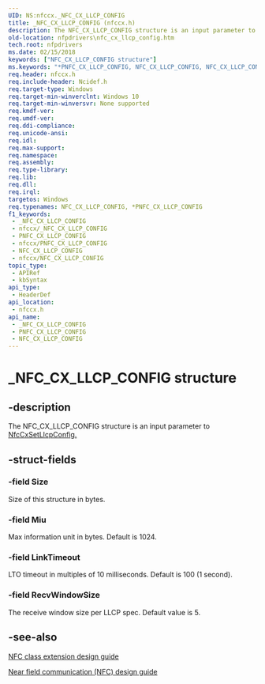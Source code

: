 ```yaml
---
UID: NS:nfccx._NFC_CX_LLCP_CONFIG
title: _NFC_CX_LLCP_CONFIG (nfccx.h)
description: The NFC_CX_LLCP_CONFIG structure is an input parameter to NfcCxSetLlcpConfig.
old-location: nfpdrivers\nfc_cx_llcp_config.htm
tech.root: nfpdrivers
ms.date: 02/15/2018
keywords: ["NFC_CX_LLCP_CONFIG structure"]
ms.keywords: "*PNFC_CX_LLCP_CONFIG, NFC_CX_LLCP_CONFIG, NFC_CX_LLCP_CONFIG structure [Near-Field Proximity Drivers], PNFC_CX_LLCP_CONFIG, PNFC_CX_LLCP_CONFIG structure pointer [Near-Field Proximity Drivers], _NFC_CX_LLCP_CONFIG, nfccx/NFC_CX_LLCP_CONFIG, nfccx/PNFC_CX_LLCP_CONFIG, nfpdrivers.nfc_cx_llcp_config"
req.header: nfccx.h
req.include-header: Ncidef.h
req.target-type: Windows
req.target-min-winverclnt: Windows 10
req.target-min-winversvr: None supported
req.kmdf-ver: 
req.umdf-ver: 
req.ddi-compliance: 
req.unicode-ansi: 
req.idl: 
req.max-support: 
req.namespace: 
req.assembly: 
req.type-library: 
req.lib: 
req.dll: 
req.irql: 
targetos: Windows
req.typenames: NFC_CX_LLCP_CONFIG, *PNFC_CX_LLCP_CONFIG
f1_keywords:
 - _NFC_CX_LLCP_CONFIG
 - nfccx/_NFC_CX_LLCP_CONFIG
 - PNFC_CX_LLCP_CONFIG
 - nfccx/PNFC_CX_LLCP_CONFIG
 - NFC_CX_LLCP_CONFIG
 - nfccx/NFC_CX_LLCP_CONFIG
topic_type:
 - APIRef
 - kbSyntax
api_type:
 - HeaderDef
api_location:
 - nfccx.h
api_name:
 - _NFC_CX_LLCP_CONFIG
 - PNFC_CX_LLCP_CONFIG
 - NFC_CX_LLCP_CONFIG
---
```


# _NFC_CX_LLCP_CONFIG structure


## -description

The NFC_CX_LLCP_CONFIG structure is an input parameter to <a href="/windows-hardware/drivers/ddi/nfccx/nf-nfccx-nfccxsetllcpconfig">NfcCxSetLlcpConfig.</a>

## -struct-fields

### -field Size

 Size of this structure in bytes.

### -field Miu

Max information unit in bytes. Default is 1024.

### -field LinkTimeout

 LTO timeout in multiples of 10 milliseconds. Default is 100 (1 second).

### -field RecvWindowSize

The receive window size per LLCP spec. Default value is 5.

## -see-also

<a href="/windows-hardware/drivers/nfc/nfc-class-extension-">NFC class extension design guide</a>



<a href="/windows-hardware/drivers/nfc/">Near field communication (NFC) design guide</a>

